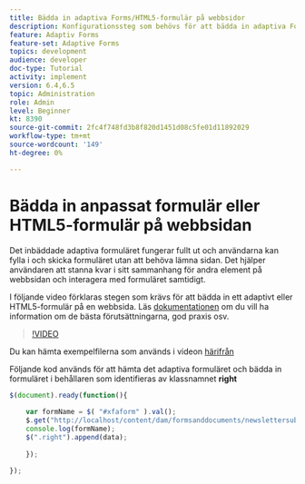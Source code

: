 ```yaml
---
title: Bädda in adaptiva Forms/HTML5-formulär på webbsidor
description: Konfigurationssteg som behövs för att bädda in adaptiva Forms- eller HTML5-formulär på en icke-AEM webbsida.
feature: Adaptiv Forms
feature-set: Adaptive Forms
topics: development
audience: developer
doc-type: Tutorial
activity: implement
version: 6.4,6.5
topic: Administration
role: Admin
level: Beginner
kt: 8390
source-git-commit: 2fc4f748fd3b8f820d1451d08c5fe01d11892029
workflow-type: tm+mt
source-wordcount: '149'
ht-degree: 0%

---
```



# Bädda in anpassat formulär eller HTML5-formulär på webbsidan

Det inbäddade adaptiva formuläret fungerar fullt ut och användarna kan fylla i och skicka formuläret utan att behöva lämna sidan. Det hjälper användaren att stanna kvar i sitt sammanhang för andra element på webbsidan och interagera med formuläret samtidigt.

I följande video förklaras stegen som krävs för att bädda in ett adaptivt eller HTML5-formulär på en webbsida.
Läs [dokumentationen](https://experienceleague.adobe.com/docs/experience-manager-64/forms/adaptive-forms-basic-authoring/embed-adaptive-form-external-web-page.html?lang=en) om du vill ha information om de bästa förutsättningarna, god praxis osv.
>[!VIDEO](https://video.tv.adobe.com/v/335893?quality=9&learn=on)

Du kan hämta exempelfilerna som används i videon [härifrån](assets/embedding-af-web-page.zip)

Följande kod används för att hämta det adaptiva formuläret och bädda in formuläret i behållaren som identifieras av klassnamnet **right**

```javascript
$(document).ready(function(){
  
	var formName = $( "#xfaform" ).val();
    $.get("http://localhost/content/dam/formsanddocuments/newslettersubscription/jcr:content?wcmmode=disabled", function(data, status){
	console.log(formName);
	$(".right").append(data);
      
    });
  
});
```














